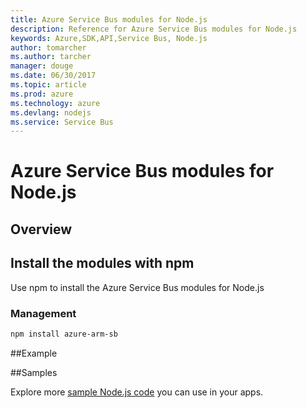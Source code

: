 ```yaml
---
title: Azure Service Bus modules for Node.js
description: Reference for Azure Service Bus modules for Node.js
keywords: Azure,SDK,API,Service Bus, Node.js
author: tomarcher
ms.author: tarcher
manager: douge
ms.date: 06/30/2017
ms.topic: article
ms.prod: azure
ms.technology: azure
ms.devlang: nodejs
ms.service: Service Bus
---
```


# Azure Service Bus modules for Node.js

## Overview

## Install the modules with npm

Use npm to install the Azure Service Bus modules for Node.js



### Management
```bash
npm install azure-arm-sb
```


##Example

##Samples

Explore more [sample Node.js code](https://azure.microsoft.com/resources/samples/?platform=nodejs) you can use in your apps.